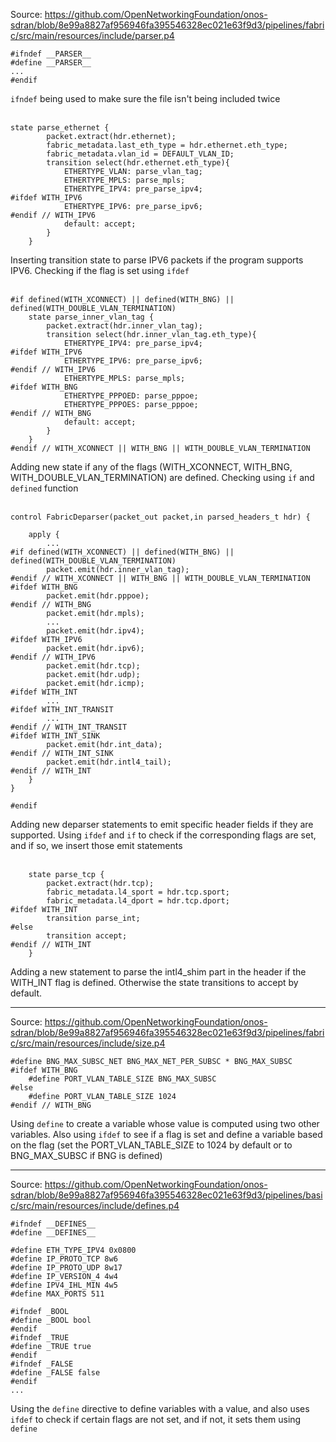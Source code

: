 Source: https://github.com/OpenNetworkingFoundation/onos-sdran/blob/8e99a8827af956946fa395546328ec021e63f9d3/pipelines/fabric/src/main/resources/include/parser.p4
```
#ifndef __PARSER__
#define __PARSER__
...
#endif
```
`ifndef` being used to make sure the file isn't being included twice
<br>
<br>

```
state parse_ethernet {
        packet.extract(hdr.ethernet);
        fabric_metadata.last_eth_type = hdr.ethernet.eth_type;
        fabric_metadata.vlan_id = DEFAULT_VLAN_ID;
        transition select(hdr.ethernet.eth_type){
            ETHERTYPE_VLAN: parse_vlan_tag;
            ETHERTYPE_MPLS: parse_mpls;
            ETHERTYPE_IPV4: pre_parse_ipv4;
#ifdef WITH_IPV6
            ETHERTYPE_IPV6: pre_parse_ipv6;
#endif // WITH_IPV6
            default: accept;
        }
    }
```
Inserting transition state to parse IPV6 packets if the program supports IPV6. Checking if the flag is set using `ifdef`
<br>
<br>

```
#if defined(WITH_XCONNECT) || defined(WITH_BNG) || defined(WITH_DOUBLE_VLAN_TERMINATION)
    state parse_inner_vlan_tag {
        packet.extract(hdr.inner_vlan_tag);
        transition select(hdr.inner_vlan_tag.eth_type){
            ETHERTYPE_IPV4: pre_parse_ipv4;
#ifdef WITH_IPV6
            ETHERTYPE_IPV6: pre_parse_ipv6;
#endif // WITH_IPV6
            ETHERTYPE_MPLS: parse_mpls;
#ifdef WITH_BNG
            ETHERTYPE_PPPOED: parse_pppoe;
            ETHERTYPE_PPPOES: parse_pppoe;
#endif // WITH_BNG
            default: accept;
        }
    }
#endif // WITH_XCONNECT || WITH_BNG || WITH_DOUBLE_VLAN_TERMINATION
```
Adding new state if any of the flags (WITH_XCONNECT, WITH_BNG, WITH_DOUBLE_VLAN_TERMINATION) are defined. Checking using `if` and `defined` function
<br>
<br>

```
control FabricDeparser(packet_out packet,in parsed_headers_t hdr) {

    apply {
        ...
#if defined(WITH_XCONNECT) || defined(WITH_BNG) || defined(WITH_DOUBLE_VLAN_TERMINATION)
        packet.emit(hdr.inner_vlan_tag);
#endif // WITH_XCONNECT || WITH_BNG || WITH_DOUBLE_VLAN_TERMINATION
#ifdef WITH_BNG
        packet.emit(hdr.pppoe);
#endif // WITH_BNG
        packet.emit(hdr.mpls);
        ...
        packet.emit(hdr.ipv4);
#ifdef WITH_IPV6
        packet.emit(hdr.ipv6);
#endif // WITH_IPV6
        packet.emit(hdr.tcp);
        packet.emit(hdr.udp);
        packet.emit(hdr.icmp);
#ifdef WITH_INT
        ...
#ifdef WITH_INT_TRANSIT
        ...
#endif // WITH_INT_TRANSIT
#ifdef WITH_INT_SINK
        packet.emit(hdr.int_data);
#endif // WITH_INT_SINK
        packet.emit(hdr.intl4_tail);
#endif // WITH_INT
    }
}

#endif
```
Adding new deparser statements to emit specific header fields if they are supported. Using `ifdef` and `if` to check if the corresponding flags are set, and if so, we insert those emit statements
<br>
<br>

```
    state parse_tcp {
        packet.extract(hdr.tcp);
        fabric_metadata.l4_sport = hdr.tcp.sport;
        fabric_metadata.l4_dport = hdr.tcp.dport;
#ifdef WITH_INT
        transition parse_int;
#else
        transition accept;
#endif // WITH_INT
    }
```
Adding a new statement to parse the intl4_shim part in the header if the WITH_INT flag is defined. Otherwise the state transitions to accept by default.

***

Source: https://github.com/OpenNetworkingFoundation/onos-sdran/blob/8e99a8827af956946fa395546328ec021e63f9d3/pipelines/fabric/src/main/resources/include/size.p4
```
#define BNG_MAX_SUBSC_NET BNG_MAX_NET_PER_SUBSC * BNG_MAX_SUBSC
#ifdef WITH_BNG
    #define PORT_VLAN_TABLE_SIZE BNG_MAX_SUBSC
#else
    #define PORT_VLAN_TABLE_SIZE 1024
#endif // WITH_BNG
```
Using `define` to create a variable whose value is computed using two other variables. Also using `ifdef` to see if a flag is set and define a variable based on the flag (set the PORT_VLAN_TABLE_SIZE to 1024 by default or to BNG_MAX_SUBSC if BNG is defined)

***

Source: https://github.com/OpenNetworkingFoundation/onos-sdran/blob/8e99a8827af956946fa395546328ec021e63f9d3/pipelines/basic/src/main/resources/include/defines.p4
```
#ifndef __DEFINES__
#define __DEFINES__

#define ETH_TYPE_IPV4 0x0800
#define IP_PROTO_TCP 8w6
#define IP_PROTO_UDP 8w17
#define IP_VERSION_4 4w4
#define IPV4_IHL_MIN 4w5
#define MAX_PORTS 511

#ifndef _BOOL
#define _BOOL bool
#endif
#ifndef _TRUE
#define _TRUE true
#endif
#ifndef _FALSE
#define _FALSE false
#endif
...
```
Using the `define` directive to define variables with a value, and also uses `ifdef` to check if certain flags are not set, and if not, it sets them using `define`